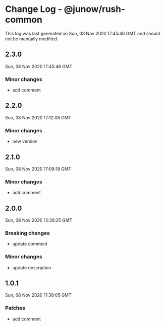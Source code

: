 # Change Log - @junow/rush-common

This log was last generated on Sun, 08 Nov 2020 17:45:46 GMT and should not be manually modified.

## 2.3.0
Sun, 08 Nov 2020 17:45:46 GMT

### Minor changes

- add comment

## 2.2.0
Sun, 08 Nov 2020 17:12:08 GMT

### Minor changes

- new version

## 2.1.0
Sun, 08 Nov 2020 17:09:18 GMT

### Minor changes

- add comment

## 2.0.0
Sun, 08 Nov 2020 12:28:25 GMT

### Breaking changes

- update comment

### Minor changes

- update description

## 1.0.1
Sun, 08 Nov 2020 11:38:05 GMT

### Patches

- add comment

